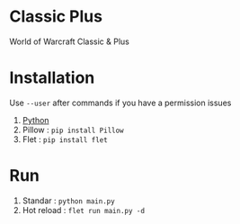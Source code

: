 # Classic Plus

World of Warcraft Classic & Plus

# Installation

Use `--user` after commands if you have a permission issues

1. [Python](https://www.python.org/downloads/)
2. Pillow : `pip install Pillow`
3. Flet : `pip install flet`

# Run

1. Standar : `python main.py`
2. Hot reload : `flet run main.py -d`
